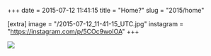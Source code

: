 +++
date = 2015-07-12 11:41:15
title = "Home?"
slug = "2015/home"

[extra]
image = "/2015-07-12_11-41-15_UTC.jpg"
instagram = "https://instagram.com/p/5COc9woIOA"
+++

<img src="/2015-07-12_11-41-15_UTC.jpg" />
